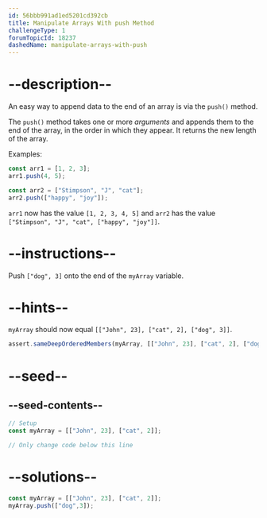 ```yaml
---
id: 56bbb991ad1ed5201cd392cb
title: Manipulate Arrays With push Method
challengeType: 1
forumTopicId: 18237
dashedName: manipulate-arrays-with-push
---
```


# --description--

An easy way to append data to the end of an array is via the `push()` method.

The `push()` method takes one or more <dfn>arguments</dfn> and appends them to the end of the array, in the order in which they appear. It returns the new length of the array.

Examples:

```js
const arr1 = [1, 2, 3];
arr1.push(4, 5);

const arr2 = ["Stimpson", "J", "cat"];
arr2.push(["happy", "joy"]);
```

`arr1` now has the value `[1, 2, 3, 4, 5]` and `arr2` has the value `["Stimpson", "J", "cat", ["happy", "joy"]]`.

# --instructions--

Push `["dog", 3]` onto the end of the `myArray` variable.

# --hints--

`myArray` should now equal `[["John", 23], ["cat", 2], ["dog", 3]]`.

```js
assert.sameDeepOrderedMembers(myArray, [["John", 23], ["cat", 2], ["dog", 3]]);
```

# --seed--

## --seed-contents--

```js
// Setup
const myArray = [["John", 23], ["cat", 2]];

// Only change code below this line

```

# --solutions--

```js
const myArray = [["John", 23], ["cat", 2]];
myArray.push(["dog",3]);
```
